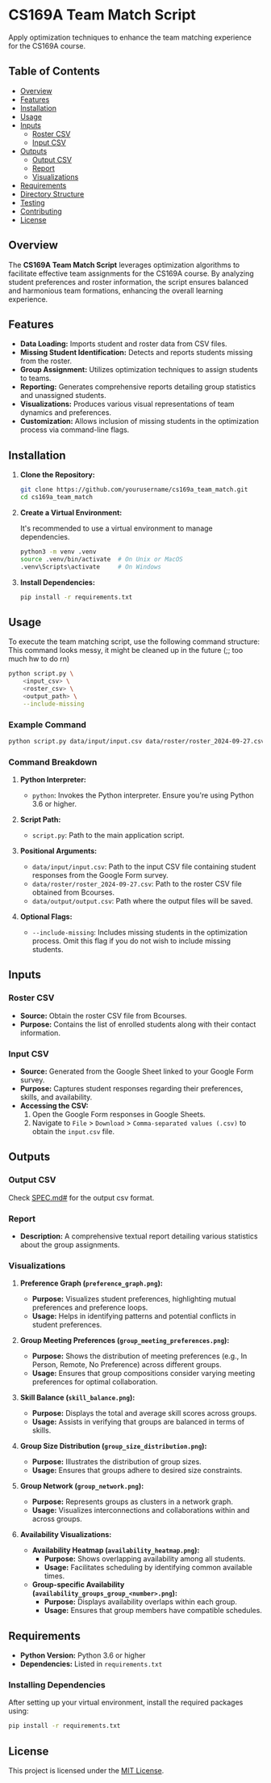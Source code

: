 # CS169A Team Match Script

Apply optimization techniques to enhance the team matching experience for the CS169A course.

## Table of Contents

- [Overview](#overview)
- [Features](#features)
- [Installation](#installation)
- [Usage](#usage)
- [Inputs](#inputs)
  - [Roster CSV](#roster-csv)
  - [Input CSV](#input-csv)
- [Outputs](#outputs)
  - [Output CSV](#output-csv)
  - [Report](#report)
  - [Visualizations](#visualizations)
- [Requirements](#requirements)
- [Directory Structure](#directory-structure)
- [Testing](#testing)
- [Contributing](#contributing)
- [License](#license)

## Overview

The **CS169A Team Match Script** leverages optimization algorithms to facilitate effective team assignments for the CS169A course. By analyzing student preferences and roster information, the script ensures balanced and harmonious team formations, enhancing the overall learning experience.

## Features

- **Data Loading:** Imports student and roster data from CSV files.
- **Missing Student Identification:** Detects and reports students missing from the roster.
- **Group Assignment:** Utilizes optimization techniques to assign students to teams.
- **Reporting:** Generates comprehensive reports detailing group statistics and unassigned students.
- **Visualizations:** Produces various visual representations of team dynamics and preferences.
- **Customization:** Allows inclusion of missing students in the optimization process via command-line flags.

## Installation

1. **Clone the Repository:**

   ```bash
   git clone https://github.com/yourusername/cs169a_team_match.git
   cd cs169a_team_match
   ```

2. **Create a Virtual Environment:**

   It's recommended to use a virtual environment to manage dependencies.

   ```bash
   python3 -m venv .venv
   source .venv/bin/activate  # On Unix or MacOS
   .venv\Scripts\activate     # On Windows
   ```

3. **Install Dependencies:**

   ```bash
   pip install -r requirements.txt
   ```

## Usage

To execute the team matching script, use the following command structure:
This command looks messy, it might be cleaned up in the future (;; too much hw to do rn)
```bash
python script.py \
    <input_csv> \
    <roster_csv> \
    <output_path> \
    --include-missing
```

### Example Command

```bash
python script.py data/input/input.csv data/roster/roster_2024-09-27.csv data/output --include-missing
```

### Command Breakdown

1. **Python Interpreter:**
   - `python`: Invokes the Python interpreter. Ensure you're using Python 3.6 or higher.

2. **Script Path:**
   - `script.py`: Path to the main application script.

3. **Positional Arguments:**
   - `data/input/input.csv`: Path to the input CSV file containing student responses from the Google Form survey.
   - `data/roster/roster_2024-09-27.csv`: Path to the roster CSV file obtained from Bcourses.
   - `data/output/output.csv`: Path where the output files will be saved.
4. **Optional Flags:**
   - `--include-missing`: Includes missing students in the optimization process. Omit this flag if you do not wish to include missing students.

## Inputs

### Roster CSV

- **Source:** Obtain the roster CSV file from Bcourses.
- **Purpose:** Contains the list of enrolled students along with their contact information.

### Input CSV

- **Source:** Generated from the Google Sheet linked to your Google Form survey.
- **Purpose:** Captures student responses regarding their preferences, skills, and availability.
- **Accessing the CSV:**
  1. Open the Google Form responses in Google Sheets.
  2. Navigate to `File` > `Download` > `Comma-separated values (.csv)` to obtain the `input.csv` file.

## Outputs

### Output CSV
Check [SPEC.md#](SPEC.MD) for the output csv format.

### Report
- **Description:** A comprehensive textual report detailing various statistics about the group assignments.

### Visualizations

1. **Preference Graph (`preference_graph.png`):**
   - **Purpose:** Visualizes student preferences, highlighting mutual preferences and preference loops.
   - **Usage:** Helps in identifying patterns and potential conflicts in student preferences.

2. **Group Meeting Preferences (`group_meeting_preferences.png`):**
   - **Purpose:** Shows the distribution of meeting preferences (e.g., In Person, Remote, No Preference) across different groups.
   - **Usage:** Ensures that group compositions consider varying meeting preferences for optimal collaboration.

3. **Skill Balance (`skill_balance.png`):**
   - **Purpose:** Displays the total and average skill scores across groups.
   - **Usage:** Assists in verifying that groups are balanced in terms of skills.

4. **Group Size Distribution (`group_size_distribution.png`):**
   - **Purpose:** Illustrates the distribution of group sizes.
   - **Usage:** Ensures that groups adhere to desired size constraints.

5. **Group Network (`group_network.png`):**
   - **Purpose:** Represents groups as clusters in a network graph.
   - **Usage:** Visualizes interconnections and collaborations within and across groups.

6. **Availability Visualizations:**
   - **Availability Heatmap (`availability_heatmap.png`):**
     - **Purpose:** Shows overlapping availability among all students.
     - **Usage:** Facilitates scheduling by identifying common available times.
   - **Group-specific Availability (`availability_groups_group_<number>.png`):**
     - **Purpose:** Displays availability overlaps within each group.
     - **Usage:** Ensures that group members have compatible schedules.

## Requirements

- **Python Version:** Python 3.6 or higher
- **Dependencies:** Listed in `requirements.txt`

### Installing Dependencies

After setting up your virtual environment, install the required packages using:

```bash
pip install -r requirements.txt
```

## License
This project is licensed under the [MIT License](LICENSE).
